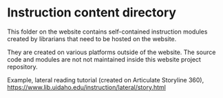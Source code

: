 # Instruction content directory

This folder on the website contains self-contained instruction modules created by librarians that need to be hosted on the website.

They are created on various platforms outside of the website. 
The source code and modules are not not maintained inside this website project repository.

Example, lateral reading tutorial (created on Articulate Storyline 360), https://www.lib.uidaho.edu/instruction/lateral/story.html
